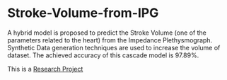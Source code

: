 # Stroke-Volume-from-IPG

A hybrid model is proposed to predict the Stroke Volume (one of the parameters related to the heart) from the Impedance Plethysmograph. Synthetic Data generation techniques are used to increase the volume of dataset. The achieved accuracy of this cascade model is 97.89%.
 
This is a [Research Project](https://ieeexplore.ieee.org/document/10074501)



